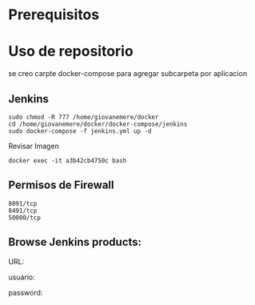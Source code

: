 # Prerequisitos

# Uso de repositorio

se creo carpte docker-compose para agregar subcarpeta por aplicacion

## Jenkins

```
sudo chmod -R 777 /home/giovanemere/docker
cd /home/giovanemere/docker/docker-compose/jenkins
sudo docker-compose -f jenkins.yml up -d
```

Revisar Imagen 

```
docker exec -it a3b42cb4750c bash
```

## Permisos de Firewall

```
8091/tcp
8491/tcp
50000/tcp
```

## Browse Jenkins products:

URL: 

usuario:

password:
